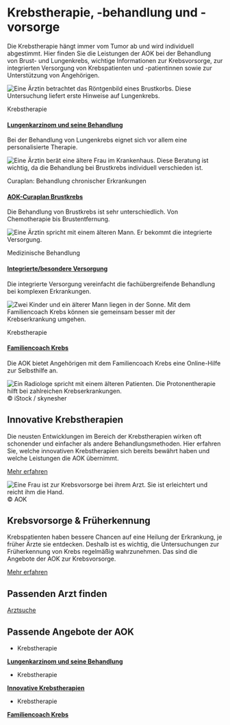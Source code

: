 # Krebstherapie, -behandlung und -vorsorge

Die Krebstherapie hängt immer vom Tumor ab und wird individuell abgestimmt. Hier finden Sie die Leistungen der AOK bei der Behandlung von Brust- und Lungenkrebs, wichtige Informationen zur Krebsvorsorge, zur integrierten Versorgung von Krebspatienten und -patientinnen sowie zur Unterstützung von Angehörigen.

![Eine Ärztin betrachtet das Röntgenbild eines Brustkorbs. Diese Untersuchung liefert erste Hinweise auf Lungenkrebs.](https://www.aok.de/pk/magazin/cms/fileadmin/_processed_/f/b/csm_lungenkarzinom_9f24758174.jpg.webp)

Krebstherapie

#### [Lungenkarzinom und seine Behandlung](https://www.aok.de/pk/leistungen/krebstherapie/lungenkarzinom-behandlung/)

Bei der Behandlung von Lungenkrebs eignet sich vor allem eine personalisierte Therapie.

![Eine Ärztin berät eine ältere Frau im Krankenhaus. Diese Beratung ist wichtig, da die Behandlung bei Brustkrebs individuell verschieden ist. ](https://www.aok.de/pk/magazin/cms/fileadmin/_processed_/c/7/csm_mammakarzinom-brustkrebs_0926363240.jpg.webp)

Curaplan: Behandlung chronischer Erkrankungen

#### [AOK-Curaplan Brustkrebs](https://www.aok.de/pk/leistungen/curaplan-chronische-erkrankungen/behandlung-bei-brustkrebs/)

Die Behandlung von Brustkrebs ist sehr unterschiedlich. Von Chemotherapie bis Brustentfernung.

![Eine Ärztin spricht mit einem älteren Mann. Er bekommt die integrierte Versorgung.](https://www.aok.de/pk/magazin/cms/fileadmin/_processed_/1/5/csm_integrierte-versorgung_c02099d42f.jpg.webp)

Medizinische Behandlung

#### [Integrierte/besondere Versorgung](https://www.aok.de/pk/leistungen/medizinische-behandlung/integrierte-besondere-versorgung/)

Die integrierte Versorgung vereinfacht die fachübergreifende Behandlung bei komplexen Erkrankungen.

![Zwei Kinder und ein älterer Mann liegen in der Sonne. Mit dem Familiencoach Krebs können sie gemeinsam besser mit der Krebserkrankung umgehen.](https://www.aok.de/pk/magazin/cms/fileadmin/_processed_/1/b/csm_familiencoach-krebs_eb7afdaebc.jpg.webp)

Krebstherapie

#### [Familiencoach Krebs](https://www.aok.de/pk/leistungen/krebstherapie/familiencoach-krebs/)

Die AOK bietet Angehörigen mit dem Familiencoach Krebs eine Online-Hilfe zur Selbsthilfe an.

![Ein Radiologe spricht mit einem älteren Patienten. Die Protonentherapie hilft bei zahlreichen Krebserkrankungen.](https://www.aok.de/pk/magazin/cms/fileadmin/_processed_/7/7/csm_innovative-krebstherapien_fb99f3fcc1.jpg.webp)© iStock / skynesher

## Innovative Krebstherapien

Die neusten Entwicklungen im Bereich der Krebstherapien wirken oft schonender und einfacher als andere Behandlungsmethoden. Hier erfahren Sie, welche innovativen Krebstherapien sich bereits bewährt haben und welche Leistungen die AOK übernimmt.

[Mehr erfahren](https://www.aok.de/pk/leistungen/krebstherapie/innovative-krebstherapien/)

![Eine Frau ist zur Krebsvorsorge bei ihrem Arzt. Sie ist erleichtert und reicht ihm die Hand.](https://www.aok.de/pk/magazin/cms/fileadmin/_processed_/7/8/csm_krebsvorsorge-frueherkennung_abb6593a71.jpg.webp)© AOK

## Krebsvorsorge & Früherkennung

Krebspatienten haben bessere Chancen auf eine Heilung der Erkrankung, je früher Ärzte sie entdecken. Deshalb ist es wichtig, die Untersuchungen zur Früherkennung von Krebs regelmäßig wahrzunehmen. Das sind die Angebote der AOK zur Krebsvorsorge.

[Mehr erfahren](https://www.aok.de/pk/leistungen/krebsvorsorge-frueherkennung/)

## Passenden Arzt finden

[Arztsuche](https://www.aok.de/pk/arzt-in-der-naehe/)

## Passende Angebote der AOK

- Krebstherapie

[**Lungenkarzinom und seine Behandlung**](https://www.aok.de/pk/leistungen/krebstherapie/lungenkarzinom-behandlung/)

- Krebstherapie

[**Innovative Krebstherapien**](https://www.aok.de/pk/leistungen/krebstherapie/innovative-krebstherapien/)

- Krebstherapie

[**Familiencoach Krebs**](https://www.aok.de/pk/leistungen/krebstherapie/familiencoach-krebs/)